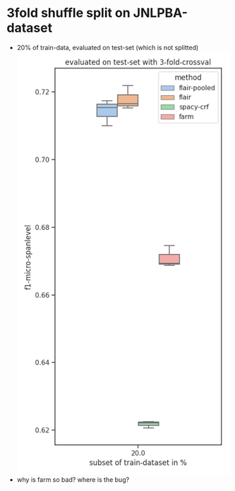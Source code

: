 
# 3fold shuffle split on JNLPBA-dataset
* 20% of train-data, evaluated on test-set (which is not splitted)
![20percent](JNLPBA_20percent/learning_curve_test_flair-pooled-flair-spacy-crf-farm.png)
* why is farm so bad? where is the bug?